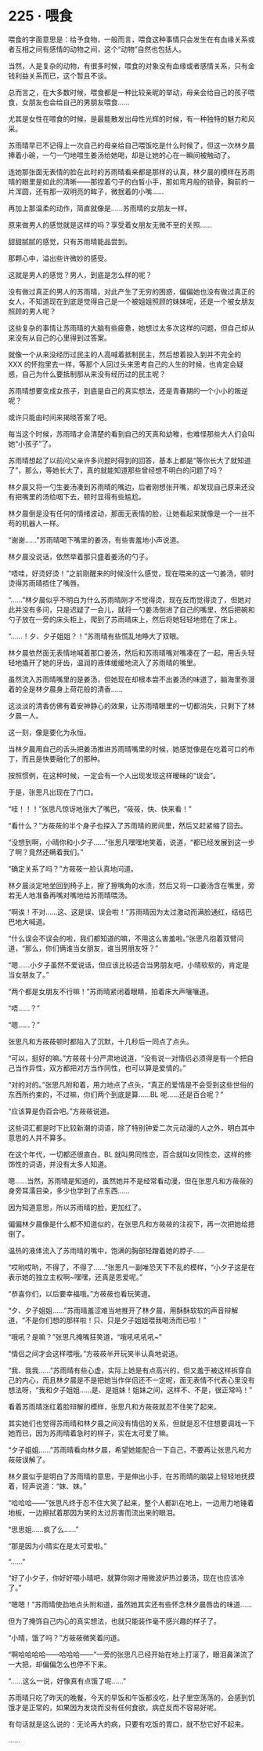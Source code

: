 <link rel="stylesheet" href="../styles/text.css"/>
<h1>225 · 喂食</h1>

喂食的字面意思是：给予食物，一般而言，喂食这种事情只会发生在有血缘关系或者互相之间有感情的动物之间，这个“动物”自然也包括人。

当然，人是复杂的动物，有很多时候，喂食的对象没有血缘或者感情关系，只有金钱利益关系而已，这个暂且不谈。

总而言之，在大多数时候，喂食都是一种比较亲昵的举动，母亲会给自己的孩子喂食，女朋友也会给自己的男朋友喂食……

尤其是女性在喂食的时候，是最能散发出母性光辉的时候，有一种独特的魅力和风采。

苏雨晴早已不记得上一次自己的母亲给自己喂饭吃是什么时候了，但这一次林夕晨捧着小碗，一勺一勺地喂生姜汤给她喝，却是让她的心在一瞬间被触动了。

连她那张面无表情的脸在此时的苏雨晴看来都是那样的认真，林夕晨的模样在苏雨晴的眼里是如此的清晰——那捏着勺子的白皙小手，那如弯月般的锁骨，胸前的一片浑圆，还有那一双明亮的眸子，微抿着的小嘴……

再加上那温柔的动作，简直就像是……苏雨晴的女朋友一样。

原来做男人的感觉就是这样的吗？享受着女朋友无微不至的关照……

甜甜腻腻的感觉，只有苏雨晴能品尝到。

那颗心中，溢出些许微妙的感受。

这就是男人的感觉？男人，到底是怎么样的呢？

没有做过真正的男人的苏雨晴，对此产生了无穷的困惑，偏偏她也没有做过真正的女人，不知道现在到底是觉得自己是一个被姐姐照顾的妹妹呢，还是一个被女朋友照顾的男人呢？

这些复杂的事情让苏雨晴的大脑有些疲惫，她想过太多次这样的问题，但自己却从来没有从自己的心里得到过答案。

就像一个从来没经历过民主的人高喊着抵制民主，然后想着投入到并不完全的 XXX 的怀抱里去一样，等那个人回过头来思考自己的人生的时候，也肯定会疑惑，自己为什么要抵制那从来没有经历过的民主呢？

苏雨晴想要变成女孩子，到底是自己的真实想法，还是青春期的一个小小的叛逆呢？

或许只能由时间来揭晓答案了吧。

每当这个时候，苏雨晴才会清楚的看到自己的天真和幼稚，也难怪那些大人们会叫她“小孩子”了。

苏雨晴想起了以前问父亲许多问题时得到的回答，基本上都是“等你长大了就知道了”，那么，等她长大了，真的就能知道那些曾经想不明白的问题了吗？

林夕晨又将一勺生姜汤凑到苏雨晴的嘴边，后者刚想张开嘴，却发现自己原来还没有把嘴里的汤给咽下去，顿时显得有些尴尬。

林夕晨倒是没有任何的情绪波动，那面无表情的脸，让她看起来就像是一个一丝不苟的机器人一样。

“谢谢……”苏雨晴喝下嘴里的姜汤，有些害羞地小声说道。

林夕晨没说话，依然举着那只盛着姜汤的勺子。

“唔哇，好烫好烫！”之前刚醒来的时候没什么感觉，现在喂来的这一勺姜汤，顿时烫得苏雨晴捂住了嘴唇。

“……”林夕晨似乎不明白为什么苏雨晴刚才不觉得烫，现在反而觉得烫了，但她对此并没有多问，只是迟疑了一会儿，就将一勺姜汤倒进了自己的嘴里，然后把碗和勺子放在一旁的床头柜上，爬到了苏雨晴床上，然后将她轻轻地摁在了床上。

“……！夕、夕子姐姐？！”苏雨晴有些慌乱地睁大了双眼。

林夕晨依然面无表情地喊着那口姜汤，然后和苏雨晴嘴对嘴凑在了一起，用舌头轻轻地撬开了她的牙齿，温润的液体缓缓地流入了苏雨晴的嘴里。

虽然流入苏雨晴嘴里的是姜汤，但她现在却根本尝不出姜汤的味道了，脑海里弥漫着的全是林夕晨身上荷花般的清香……

这淡淡的清香仿佛有着安神静心的效果，让苏雨晴眼里的一切都消失，只剩下了林夕晨一人。

这一刻，像是要化为永恒。

当林夕晨用自己的舌头把姜汤推进苏雨晴嘴里的时候，她感觉像是在吃着可口的布丁，而且是快要融化了的那种。

按照惯例，在这种时候，一定会有一个人出现发现这样暧昧的“误会”。

于是，张思凡出现在了门口。

“哇！！！”张思凡惊讶地张大了嘴巴，“莜莜，快、快来看！”

“看什么？”方莜莜的半个身子也探入了苏雨晴的房间里，然后又赶紧缩了回去。

“没想到啊，小晴你和小夕子……”张思凡嘿嘿地笑着，说道，“都已经发展到这一步了啊？竟然还瞒着我们。”

“确定关系了吗？”方莜莜一脸认真地问道。

林夕晨淡定地坐回到椅子上，擦了擦嘴角的水渍，然后又将一口姜汤含在嘴里，旁若无人地准备再嘴对嘴地给苏雨晴喂汤。

“啊诶！不对……这、这是误、误会啦！”苏雨晴因为太过激动而满脸通红，结结巴巴地大喊道。

“什么误会不误会的啦，我们都知道的嘛，不用这么害羞啦。”张思凡抱着双臂问道，“那么，你们俩谁当女朋友，谁当男朋友呀？”

“嗯……小夕子虽然不爱说话，但应该比较适合当男朋友吧，小晴软软的，肯定是当女朋友了。”

“两个都是女朋友不行嘛！”苏雨晴紧闭着眼睛，拍着床大声嚷嚷道。

“唔……？”

“嗯……？”

张思凡和方莜莜顿时都陷入了沉默，十几秒后一同点了点头。

“可以，挺好的嘛。”方莜莜十分严肃地说道，“没有说一对情侣必须得是有一个把自己当作异性，双方都把对方当作同性，也可以算是爱情的。”

“对的对的。”张思凡附和着，用力地点了点头，“真正的爱情是不会受到这些世俗的东西所约束的，不过嘛，你们两个到底是算……BL 呢……还是百合呢？”

“应该算是伪百合吧。”方莜莜说道。

这些词汇都是时下比较新潮的词语，除了特别钟爱二次元动漫的人之外，明白其中意思的人并不算多。

在这个年代，一切都还很直白，BL 就叫男同性恋，百合就叫女同性恋，这样的修饰性的词语，并没有太多人知道。

嗯……当然，苏雨晴是知道的，虽然她并不是经常看动漫，但在张思凡和方莜莜的身旁耳濡目染，多少也学到了点东西……

因为知道意思，所以苏雨晴的脸，更加红了。

偏偏林夕晨像是什么都不知道似的，在张思凡和方莜莜的注视下，再一次把她给摁倒了。

温热的液体流入了苏雨晴的嘴中，饱满的胸部轻蹭着她的脖子……

“哎哟哎哟，不得了，不得了……”张思凡一副唯恐天下不乱的模样，“小夕子这是在表示她的独立主权啊\~嘿嘿，还真是恩爱呢。”

“恭喜你们，以后要幸福哦。”方莜莜也看玩笑道。

“夕、夕子姐姐……”苏雨晴羞涩难当地推开了林夕晨，用酥酥软软的声音辩解道，“不是你们想的那样啦！只、只是夕子姐姐喂我喝汤而已啦！”

“哦吼？是嘛？”张思凡掩嘴狂笑道，“哦吼吼吼吼\~”

“情侣之间才会这样喂哦。”方莜莜半开玩笑半认真地说道。

“我、我我……”苏雨晴有些心虚，实际上她是有点高兴的，但又羞于被这样拆穿自己的内心，而且林夕晨是不是把她当作伴侣还不一定呢，面无表情不代表心里没有想法呀，“我和夕子姐姐……是、是姐妹！姐妹之间，这样不、不是，很正常吗！”

看着苏雨晴涨红着脸辩解的模样，张思凡和方莜莜就忍不住笑了起来。

其实她们也觉得苏雨晴和林夕晨之间没有情侣的关系，但就是忍不住想要调戏一下她而已，因为苏雨晴着急时的样子，实在太可爱了嘛。

“夕子姐姐……”苏雨晴看向林夕晨，希望她能配合一下自己，不要再让张思凡和方莜莜误解了。

林夕晨似乎是明白了苏雨晴的意思，于是伸出小手，在苏雨晴的脑袋上轻轻地抚摸着，轻声说道：“妹、妹。”

“哈哈哈——”张思凡终于忍不住大笑了起来，整个人都趴在地上，一边用力地锤着地板，一边擦拭着那因为笑的太过厉害而流出来的眼泪。

“思思姐……疯了么……”

“那是因为小晴实在是太可爱啦。”

“……”

“好了小夕子，你好好喂小晴吧，就算你刚才用微波炉热过姜汤，现在也应该冷了。”

“嗯嗯！”苏雨晴使劲地点头附和道，虽然她其实还有些怀念林夕晨唇齿的味道……

但为了掩饰自己内心的真实想法，也就只能装作毫不感兴趣的样子了。

“小晴，饿了吗？”方莜莜微笑着问道。

“啊哈哈哈哈——哈哈哈——”一旁的张思凡已经开始在地上打滚了，眼泪鼻涕流了一大把，却偏偏怎么也停不下来。

“……这么一说，好像真有点饿了呢……”

苏雨晴只吃了昨天的晚餐，今天的早饭和午饭都没吃，肚子里空荡荡的，会感到饥饿才是正常的，如果因为发烧而没有任何食欲，病症反而不容易好呢。

有句话就是这么说的：无论再大的病，只要有吃饭的胃口，就不愁它好不起来。

……

